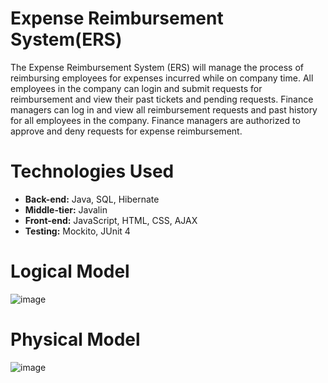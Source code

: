 # Expense Reimbursement System(ERS)
The Expense Reimbursement System (ERS) will manage the process of reimbursing employees for expenses incurred while on company time. All employees in the company can login and submit requests for reimbursement and view their past tickets and pending requests. Finance managers can log in and view all reimbursement requests and past history for all employees in the company. Finance managers are authorized to approve and deny requests for expense reimbursement.

# Technologies Used
- **Back-end:** Java, SQL, Hibernate
- **Middle-tier:** Javalin
- **Front-end:** JavaScript, HTML, CSS, AJAX
- **Testing:** Mockito, JUnit 4

# Logical Model
![image](https://user-images.githubusercontent.com/81982494/118419409-839be300-b681-11eb-8758-b8d7b9eb3d95.png)

# Physical Model
![image](https://user-images.githubusercontent.com/81982494/118420035-5c461580-b683-11eb-8f52-6276a1c2f6f1.png)
